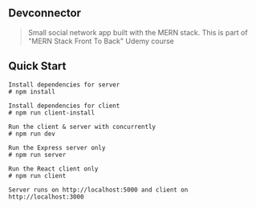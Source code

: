## Devconnector
> Small social network app built with the MERN stack. This is part of "MERN Stack Front To Back" Udemy course

## Quick Start
```
Install dependencies for server
# npm install

Install dependencies for client
# npm run client-install

Run the client & server with concurrently
# npm run dev

Run the Express server only
# npm run server

Run the React client only
# npm run client

Server runs on http://localhost:5000 and client on http://localhost:3000
```
